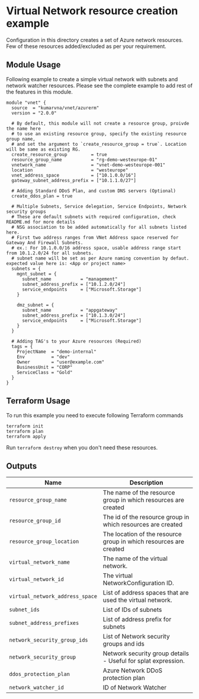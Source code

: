 # Virtual Network resource creation example

Configuration in this directory creates a set of Azure network resources. Few of these resources added/excluded as per your requirement.

## Module Usage

Following example to create a simple virtual network with subnets and network watcher resources. Please see the complete example to add rest of the features in this module.

```hcl
module "vnet" {
  source  = "kumarvna/vnet/azurerm"
  version = "2.0.0"

  # By default, this module will not create a resource group, proivde the name here
  # to use an existing resource group, specify the existing resource group name,
  # and set the argument to `create_resource_group = true`. Location will be same as existing RG.
  create_resource_group         = true
  resource_group_name           = "rg-demo-westeurope-01"
  vnetwork_name                 = "vnet-demo-westeurope-001"
  location                      = "westeurope"
  vnet_address_space            = ["10.1.0.0/16"]
  gateway_subnet_address_prefix = ["10.1.1.0/27"]

  # Adding Standard DDoS Plan, and custom DNS servers (Optional)
  create_ddos_plan = true

  # Multiple Subnets, Service delegation, Service Endpoints, Network security groups
  # These are default subnets with required configuration, check README.md for more details
  # NSG association to be added automatically for all subnets listed here.
  # First two address ranges from VNet Address space reserved for Gateway And Firewall Subnets.
  # ex.: For 10.1.0.0/16 address space, usable address range start from 10.1.2.0/24 for all subnets.
  # subnet name will be set as per Azure naming convention by defaut. expected value here is: <App or project name>
  subnets = {
    mgnt_subnet = {
      subnet_name           = "management"
      subnet_address_prefix = ["10.1.2.0/24"]
      service_endpoints     = ["Microsoft.Storage"]
    }

    dmz_subnet = {
      subnet_name           = "appgateway"
      subnet_address_prefix = ["10.1.3.0/24"]
      service_endpoints     = ["Microsoft.Storage"]
    }
  }

  # Adding TAG's to your Azure resources (Required)
  tags = {
    ProjectName  = "demo-internal"
    Env          = "dev"
    Owner        = "user@example.com"
    BusinessUnit = "CORP"
    ServiceClass = "Gold"
  }
}
```

## Terraform Usage

To run this example you need to execute following Terraform commands

```hcl
terraform init
terraform plan
terraform apply
```

Run `terraform destroy` when you don't need these resources.

## Outputs

Name | Description
---- | -----------
`resource_group_name` | The name of the resource group in which resources are created
`resource_group_id` | The id of the resource group in which resources are created
`resource_group_location`| The location of the resource group in which resources are created
`virtual_network_name` | The name of the virtual network.
`virtual_network_id` |The virtual NetworkConfiguration ID.
`virtual_network_address_space` | List of address spaces that are used the virtual network.
`subnet_ids` | List of IDs of subnets
`subnet_address_prefixes` | List of address prefix for  subnets
`network_security_group_ids`|List of Network security groups and ids
`network_security_group`|Network security group details - Useful for splat expression.
`ddos_protection_plan` | Azure Network DDoS protection plan
`network_watcher_id` | ID of Network Watcher
